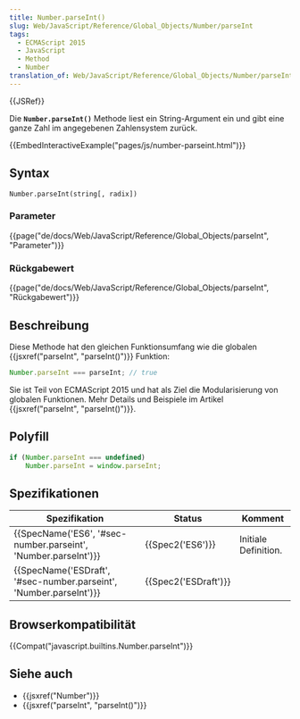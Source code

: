 ```yaml
---
title: Number.parseInt()
slug: Web/JavaScript/Reference/Global_Objects/Number/parseInt
tags:
  - ECMAScript 2015
  - JavaScript
  - Method
  - Number
translation_of: Web/JavaScript/Reference/Global_Objects/Number/parseInt
---
```

{{JSRef}}

Die **`Number.parseInt()`** Methode liest ein String-Argument ein und gibt eine ganze Zahl im angegebenen Zahlensystem zurück.

{{EmbedInteractiveExample("pages/js/number-parseint.html")}}

## Syntax

    Number.parseInt(string[, radix])

### Parameter

{{page("de/docs/Web/JavaScript/Reference/Global_Objects/parseInt", "Parameter")}}

### Rückgabewert

{{page("de/docs/Web/JavaScript/Reference/Global_Objects/parseInt", "Rückgabewert")}}

## Beschreibung

Diese Methode hat den gleichen Funktionsumfang wie die globalen {{jsxref("parseInt", "parseInt()")}} Funktion:

```js
Number.parseInt === parseInt; // true
```

Sie ist Teil von ECMAScript 2015 und hat als Ziel die Modularisierung von globalen Funktionen. Mehr Details und Beispiele im Artikel {{jsxref("parseInt", "parseInt()")}}.

## Polyfill

```js
if (Number.parseInt === undefined)
    Number.parseInt = window.parseInt;
```

## Spezifikationen

| Spezifikation                                                                            | Status                       | Komment              |
| ---------------------------------------------------------------------------------------- | ---------------------------- | -------------------- |
| {{SpecName('ES6', '#sec-number.parseint', 'Number.parseInt')}}     | {{Spec2('ES6')}}         | Initiale Definition. |
| {{SpecName('ESDraft', '#sec-number.parseint', 'Number.parseInt')}} | {{Spec2('ESDraft')}} |                      |

## Browserkompatibilität

{{Compat("javascript.builtins.Number.parseInt")}}

## Siehe auch

- {{jsxref("Number")}}
- {{jsxref("parseInt", "parseInt()")}}
